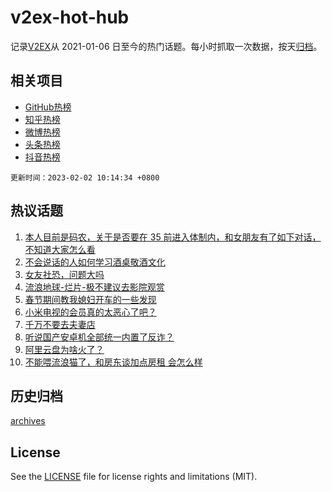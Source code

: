 # v2ex-hot-hub

 记录[V2EX](https://www.v2ex.com/)从 2021-01-06 日至今的热门话题。每小时抓取一次数据，按天[归档](archives)。
 
 ## 相关项目

- [GitHub热榜](https://github.com/lonnyzhang423/github-hot-hub)
- [知乎热榜](https://github.com/lonnyzhang423/zhihu-hot-hub)
- [微博热榜](https://github.com/lonnyzhang423/weibo-hot-hub)
- [头条热榜](https://github.com/lonnyzhang423/toutiao-hot-hub)
- [抖音热榜](https://github.com/lonnyzhang423/douyin-hot-hub)


 `更新时间：2023-02-02 10:14:34 +0800`

## 热议话题

1. [本人目前是码农，关于是否要在 35 前进入体制内，和女朋友有了如下对话，不知道大家怎么看](https://www.v2ex.com/t/912179)
1. [不会说话的人如何学习酒桌敬酒文化](https://www.v2ex.com/t/912193)
1. [女友社恐，问题大吗](https://www.v2ex.com/t/912159)
1. [流浪地球-烂片-极不建议去影院观赏](https://www.v2ex.com/t/912411)
1. [春节期间教我媳妇开车的一些发现](https://www.v2ex.com/t/912166)
1. [小米电视的会员真的太恶心了吧？](https://www.v2ex.com/t/912168)
1. [千万不要去夫妻店](https://www.v2ex.com/t/912153)
1. [听说国产安卓机全部统一内置了反诈？](https://www.v2ex.com/t/912395)
1. [阿里云盘为啥火了？](https://www.v2ex.com/t/912163)
1. [不能喂流浪猫了，和房东谈加点房租 会怎么样](https://www.v2ex.com/t/912210)

## 历史归档

[archives](archives)

## License

See the [LICENSE](LICENSE) file for license rights and limitations (MIT).

